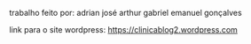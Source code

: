 trabalho feito por:
adrian josé
arthur gabriel
emanuel gonçalves

link para o site wordpress:
https://clinicablog2.wordpress.com
